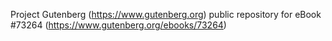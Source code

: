 Project Gutenberg (https://www.gutenberg.org) public repository for eBook #73264 (https://www.gutenberg.org/ebooks/73264)
